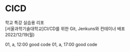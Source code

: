 # CICD
학교 특강 실습용 리포  
[서울과학기술대학교]CI/CD를 위한 Git, Jenkuns와 컨테이너 배포  
2022/12/19(월)

01, a, 12:00 good code
01, a, 17:00 good code
